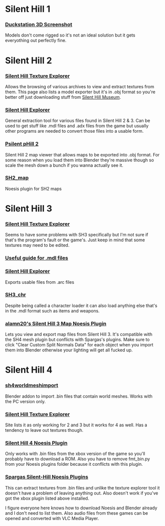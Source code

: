 # Silent Hill 1
### [Duckstation 3D Screenshot](https://github.com/scurest/duckstation-3D-Screenshot)
Models don't come rigged so it's not an ideal solution but it gets everyothing out perfectly fine.

# Silent Hill 2
### [Silent Hill Texture Explorer](https://www.silenthillmemories.net/sh2/modding_en.htm)
Allows the browsing of various archives to view and extract textures from them. This page also lists a model exporter but it's in .obj format so you're better off just downloading stuff from [Silent Hill Museum](https://silenthillmuseum.org/).

### [Silent Hill Explorer](https://drive.google.com/file/d/1aVf7DRGpgFQgle50gO6HSkozNHjlJVgr/view)
General extraction tool for various files found in Silent Hill 2 & 3. Can be used to get stuff like .mdl files and .adx files from the game but usually other programs are needed to convert those files into a usable form.

### [Psilent pHill 2](https://github.com/pmttavara/ph2/tree/main)
Silent Hill 2 map viewer that allows maps to be exported into .obj format. For some reason when you load them into Blender they're massive though so scale the mesh down a bunch if you wanna actually see it.

### [SH2_map](https://github.com/alanm20/SH2_map)
Noesis plugin for SH2 maps

# Silent Hill 3
### [Silent Hill Texture Explorer](https://www.silenthillmemories.net/sh2/modding_en.htm)
Seems to have some problems with SH3 specifically but I'm not sure if that's the program's fault or the game's. Just keep in mind that some textures may need to be edited.

### [Useful guide for .mdl files](https://youtu.be/zdLDgnbHfHU)

### [Silent Hill Explorer](https://drive.google.com/file/d/1aVf7DRGpgFQgle50gO6HSkozNHjlJVgr/view)
Exports usable files from .arc files

### [SH3_chr](https://github.com/alanm20/SH3_chr/tree/main)
Despite being called a character loader it can also load anything else that's in the .mdl format such as items and weapons.


### [alamn20's Silent Hill 3 Map Noesis Plugin](https://github.com/alanm20/SH3_map0)
Lets you view and export map files from Silent Hill 3. It's compatible with the SH4 mesh plugin but conflicts with Spargas's plugins. Make sure to click "Clear Custom Split Normals Data" for each object when you import them into Blender otherwise your lighting will get all fucked up.

# Silent Hill 4
### [sh4worldmeshimport](https://github.com/HunterStanton/sh4worldmeshimport)
Blender addon to import .bin files that contain world meshes. Works with the PC version only.

### [Silent Hill Texture Explorer](https://www.silenthillmemories.net/sh2/modding_en.htm)
Site lists it as only working for 2 and 3 but it works for 4 as well. Has a tendency to leave out textures though.
### [Silent Hill 4 Noesis Plugin](https://youtu.be/4fNbtRQ7irM)
Only works with .bin files from the xbox version of the game so you'll probably have to download a ROM. Also you have to remove fmt_bin.py from your Noesis plugins folder because it conflicts with this plugin.

### [Spargas Silent-Hill Noesis Plugins](https://github.com/Sparagas/Silent-Hill)
This can extract textures from .bin files and unlike the texture explorer tool it doesn't have a problem of leaving anything out. Also doesn't work if you've got the xbox plugin listed above installed.


I figure everyone here knows how to download Noesis and Blender already and I don't need to list them. Also audio files from these games can be opened and converted with VLC Media Player.
